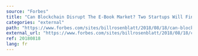 ```yaml
---
source: "Forbes"
title: "Can Blockchain Disrupt The E-Book Market? Two Startups Will Find Out (uniquement en anglais)"
categories: "external"
path: "https://www.forbes.com/sites/billrosenblatt/2018/08/18/can-blockchains-disrupt-the-e-book-market-two-startups-will-find-out/#248ad6a75a0b"
external_url: "https://www.forbes.com/sites/billrosenblatt/2018/08/18/can-blockchains-disrupt-the-e-book-market-two-startups-will-find-out/#248ad6a75a0b"
ref: 20180818
lang: fr
---
```

